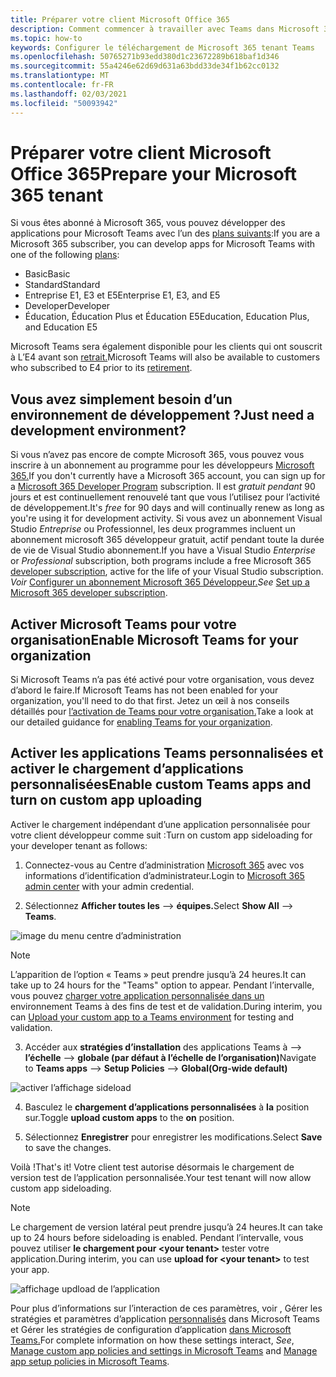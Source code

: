 ```yaml
---
title: Préparer votre client Microsoft Office 365
description: Comment commencer à travailler avec Teams dans Microsoft 365
ms.topic: how-to
keywords: Configurer le téléchargement de Microsoft 365 tenant Teams
ms.openlocfilehash: 50765271b93edd380d1c23672289b618baf1d346
ms.sourcegitcommit: 55a4246e62d69d631a63bdd33de34f1b62cc0132
ms.translationtype: MT
ms.contentlocale: fr-FR
ms.lasthandoff: 02/03/2021
ms.locfileid: "50093942"
---
```

# <a name="prepare-your-microsoft-365-tenant"></a><span data-ttu-id="53ac7-104">Préparer votre client Microsoft Office 365</span><span class="sxs-lookup"><span data-stu-id="53ac7-104">Prepare your Microsoft 365 tenant</span></span>

<span data-ttu-id="53ac7-105">Si vous êtes abonné à Microsoft 365, vous pouvez développer des applications pour Microsoft Teams avec l’un des [plans suivants](https://products.office.com/business/compare-more-office-365-for-business-plans):</span><span class="sxs-lookup"><span data-stu-id="53ac7-105">If you are a Microsoft 365 subscriber, you can develop apps for Microsoft Teams with one of the following [plans](https://products.office.com/business/compare-more-office-365-for-business-plans):</span></span>

* <span data-ttu-id="53ac7-106">Basic</span><span class="sxs-lookup"><span data-stu-id="53ac7-106">Basic</span></span>
* <span data-ttu-id="53ac7-107">Standard</span><span class="sxs-lookup"><span data-stu-id="53ac7-107">Standard</span></span>
* <span data-ttu-id="53ac7-108">Entreprise E1, E3 et E5</span><span class="sxs-lookup"><span data-stu-id="53ac7-108">Enterprise E1, E3, and E5</span></span>
* <span data-ttu-id="53ac7-109">Developer</span><span class="sxs-lookup"><span data-stu-id="53ac7-109">Developer</span></span>
* <span data-ttu-id="53ac7-110">Éducation, Éducation Plus et Éducation E5</span><span class="sxs-lookup"><span data-stu-id="53ac7-110">Education, Education Plus, and Education E5</span></span>

<span data-ttu-id="53ac7-111">Microsoft Teams sera également disponible pour les clients qui ont souscrit à L’E4 avant son [retrait.](https://support.office.com//article/important-information-for-office-365-enterprise-e4-customers-f9572348-43a2-43fa-a3d8-3b6c9c042147)</span><span class="sxs-lookup"><span data-stu-id="53ac7-111">Microsoft Teams will also be available to customers who subscribed to E4 prior to its [retirement](https://support.office.com//article/important-information-for-office-365-enterprise-e4-customers-f9572348-43a2-43fa-a3d8-3b6c9c042147).</span></span>

## <a name="just-need-a-development-environment"></a><span data-ttu-id="53ac7-112">Vous avez simplement besoin d’un environnement de développement ?</span><span class="sxs-lookup"><span data-stu-id="53ac7-112">Just need a development environment?</span></span>

<span data-ttu-id="53ac7-113">Si vous n’avez pas encore de compte Microsoft 365, vous pouvez vous inscrire à un abonnement au programme pour les développeurs [Microsoft 365.](https://developer.microsoft.com/microsoft-365/dev-program)</span><span class="sxs-lookup"><span data-stu-id="53ac7-113">If you don't currently have a Microsoft 365 account, you can sign up for a [Microsoft 365 Developer Program](https://developer.microsoft.com/microsoft-365/dev-program) subscription.</span></span> <span data-ttu-id="53ac7-114">Il est *gratuit pendant* 90 jours et est continuellement renouvelé tant que vous l’utilisez pour l’activité de développement.</span><span class="sxs-lookup"><span data-stu-id="53ac7-114">It's *free* for 90 days and will continually renew as long as you're using it for development activity.</span></span> <span data-ttu-id="53ac7-115">Si vous avez un abonnement  Visual Studio *Entreprise* ou Professionnel, les deux programmes incluent un abonnement microsoft 365 [](https://aka.ms/MyVisualStudioBenefits)développeur gratuit, actif pendant toute la durée de vie de Visual Studio abonnement.</span><span class="sxs-lookup"><span data-stu-id="53ac7-115">If you have a Visual Studio *Enterprise* or *Professional* subscription, both programs include a free Microsoft 365 [developer subscription](https://aka.ms/MyVisualStudioBenefits), active for the life of your Visual Studio subscription.</span></span> <span data-ttu-id="53ac7-116">*Voir* [Configurer un abonnement Microsoft 365 Développeur.](https://docs.microsoft.com/office/developer-program/office-365-developer-program-get-started)</span><span class="sxs-lookup"><span data-stu-id="53ac7-116">*See* [Set up a Microsoft 365 developer subscription](https://docs.microsoft.com/office/developer-program/office-365-developer-program-get-started).</span></span>

## <a name="enable-microsoft-teams-for-your-organization"></a><span data-ttu-id="53ac7-117">Activer Microsoft Teams pour votre organisation</span><span class="sxs-lookup"><span data-stu-id="53ac7-117">Enable Microsoft Teams for your organization</span></span> 

<span data-ttu-id="53ac7-118">Si Microsoft Teams n’a pas été activé pour votre organisation, vous devez d’abord le faire.</span><span class="sxs-lookup"><span data-stu-id="53ac7-118">If Microsoft Teams has not been enabled for your organization, you'll need to do that first.</span></span> <span data-ttu-id="53ac7-119">Jetez un œil à nos conseils détaillés pour [l’activation de Teams pour votre organisation.](/microsoftteams/enable-features-office-365)</span><span class="sxs-lookup"><span data-stu-id="53ac7-119">Take a look at our detailed guidance for [enabling Teams for your organization](/microsoftteams/enable-features-office-365).</span></span>

## <a name="enable-custom-teams-apps-and-turn-on-custom-app-uploading"></a><span data-ttu-id="53ac7-120">Activer les applications Teams personnalisées et activer le chargement d’applications personnalisées</span><span class="sxs-lookup"><span data-stu-id="53ac7-120">Enable custom Teams apps and turn on custom app uploading</span></span>

<span data-ttu-id="53ac7-121">Activer le chargement indépendant d’une application personnalisée pour votre client développeur comme suit :</span><span class="sxs-lookup"><span data-stu-id="53ac7-121">Turn on custom app sideloading for your developer tenant as follows:</span></span>

1. <span data-ttu-id="53ac7-122">Connectez-vous au Centre d’administration [Microsoft 365](https://admin.microsoft.com/Adminportal/Home?source=applauncher#/homepage#/) avec vos informations d’identification d’administrateur.</span><span class="sxs-lookup"><span data-stu-id="53ac7-122">Login to [Microsoft 365 admin center](https://admin.microsoft.com/Adminportal/Home?source=applauncher#/homepage#/) with your admin credential.</span></span> 

2. <span data-ttu-id="53ac7-123">Sélectionnez **Afficher toutes les**  -->  **équipes.**</span><span class="sxs-lookup"><span data-stu-id="53ac7-123">Select **Show All** --> **Teams**.</span></span> 

![image du menu centre d’administration](~/assets/images/prepare-test-tenant/admin-center.png)

> [!Note] 
> <span data-ttu-id="53ac7-125">L’apparition de l’option « Teams » peut prendre jusqu’à 24 heures.</span><span class="sxs-lookup"><span data-stu-id="53ac7-125">It can take up to 24 hours for the "Teams" option to appear.</span></span> <span data-ttu-id="53ac7-126">Pendant l’intervalle, vous pouvez [charger votre application personnalisée dans un](/microsoftteams/upload-custom-apps#validate) environnement Teams à des fins de test et de validation.</span><span class="sxs-lookup"><span data-stu-id="53ac7-126">During interim, you can [Upload your custom app to a Teams environment](/microsoftteams/upload-custom-apps#validate) for testing and validation.</span></span>

3. <span data-ttu-id="53ac7-127">Accéder aux **stratégies d’installation** des applications Teams à  -->  **l’échelle**  -->  **globale (par défaut à l’échelle de l’organisation)**</span><span class="sxs-lookup"><span data-stu-id="53ac7-127">Navigate to **Teams apps** --> **Setup Policies** --> **Global(Org-wide default)**</span></span>  

![activer l’affichage sideload](~/assets/images/prepare-test-tenant/turn-on-sideload.png)

4. <span data-ttu-id="53ac7-129">Basculez le **chargement d’applications personnalisées** à **la** position sur.</span><span class="sxs-lookup"><span data-stu-id="53ac7-129">Toggle **upload custom apps** to the **on** position.</span></span>

5. <span data-ttu-id="53ac7-130">Sélectionnez **Enregistrer** pour enregistrer les modifications.</span><span class="sxs-lookup"><span data-stu-id="53ac7-130">Select **Save** to save the changes.</span></span>

<span data-ttu-id="53ac7-131">Voilà !</span><span class="sxs-lookup"><span data-stu-id="53ac7-131">That's it!</span></span> <span data-ttu-id="53ac7-132">Votre client test autorise désormais le chargement de version test de l’application personnalisée.</span><span class="sxs-lookup"><span data-stu-id="53ac7-132">Your test tenant will now allow custom app sideloading.</span></span>

> [!Note] 
> <span data-ttu-id="53ac7-133">Le chargement de version latéral peut prendre jusqu’à 24 heures.</span><span class="sxs-lookup"><span data-stu-id="53ac7-133">It can take up to 24 hours before sideloading is enabled.</span></span> <span data-ttu-id="53ac7-134">Pendant l’intervalle, vous pouvez utiliser **le chargement pour \<your tenant>** tester votre application.</span><span class="sxs-lookup"><span data-stu-id="53ac7-134">During interim, you can use **upload for \<your tenant>** to test your app.</span></span>

![affichage updload de l’application](~/assets/images/prepare-test-tenant/upload-for-contoso.png)

<span data-ttu-id="53ac7-136">Pour plus d’informations sur l’interaction de ces paramètres, voir , Gérer les stratégies et paramètres d’application [personnalisés](https://docs.microsoft.com/microsoftteams/teams-custom-app-policies-and-settings) dans Microsoft Teams et Gérer les stratégies de configuration d’application [dans Microsoft Teams.](https://docs.microsoft.com/microsoftteams/teams-app-setup-policies)</span><span class="sxs-lookup"><span data-stu-id="53ac7-136">For complete information on how these settings interact, *See*, [Manage custom app policies and settings in Microsoft Teams](https://docs.microsoft.com/microsoftteams/teams-custom-app-policies-and-settings) and [Manage app setup policies in Microsoft Teams](https://docs.microsoft.com/microsoftteams/teams-app-setup-policies).</span></span>

